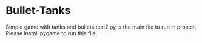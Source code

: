 # Bullet-Tanks
Simple game with tanks and bullets
test2.py is the main file to run in project.
Please install pygame to run this file.

